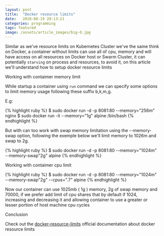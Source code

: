 ```yaml
---
layout: post
title:  "Docker resource limits"
date:   2018-08-19 20:13:21
categories: programming
tags: featured
image: /assets/article_images/big-O.jpg
---
```


Similar as we've resource limits on Kubernetes Cluster we've the same think on Docker, a container without limits can use all of cpu, memory and will have access on all resources on Docker host or Swarm Cluster, it can potentially `starving` on process and resources, to avoid it, on this article we'll understand how to setup docker resource limits  
 

Working with contaimer memory limit

While startup a container using `run` command we can specify some options to limit memory usage following these suffix b,k,m,g. 

E.g:

{% highlight ruby %}
   $ sudo docker run -d -p 8081:80 --memory="256m" nginx
   $ sudo docker run -it --memory="1g" alpine /bin/bash
{% endhighlight %}

But with can too work with swap memory limitation using the --memory-swap option, following the exemple below we'll limit memory to 1026m and swap to 2g.

{% highlight ruby %}
   $ sudo docker run -d -p 8081:80 --memory="1024m" --memory-swap"2g" alpine
{% endhighlight %}



Working with contaimer cpu limit

{% highlight ruby %}
   $ sudo docker run -d -p 8081:80 --memory="1024m" --memory-swap"2g" --cpus=".7" alpine
{% endhighlight %}

Now our container can use 1025mb ( 1g ) memory, 2g of swap memory and 70000, if we prefer add limit of cpu shares that by default if 1024, increasing and decreasing it and allowing 
container to use a greater or lesser portion of host machine cpu cycles 
	

Conclusion

Check out the [docker-resource-limits][docker-resource-limits] official documentation about docker resource limits 

[docker-resource-limits]: https://docs.docker.com/config/containers/resource_constraints/
